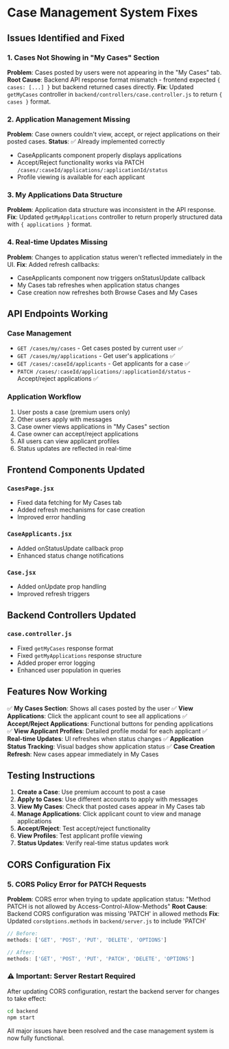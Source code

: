 # Case Management System Fixes

## Issues Identified and Fixed

### 1. Cases Not Showing in "My Cases" Section
**Problem**: Cases posted by users were not appearing in the "My Cases" tab.
**Root Cause**: Backend API response format mismatch - frontend expected `{ cases: [...] }` but backend returned cases directly.
**Fix**: Updated `getMyCases` controller in `backend/controllers/case.controller.js` to return `{ cases }` format.

### 2. Application Management Missing
**Problem**: Case owners couldn't view, accept, or reject applications on their posted cases.
**Status**: ✅ Already implemented correctly
- CaseApplicants component properly displays applications
- Accept/Reject functionality works via PATCH `/cases/:caseId/applications/:applicationId/status`
- Profile viewing is available for each applicant

### 3. My Applications Data Structure
**Problem**: Application data structure was inconsistent in the API response.
**Fix**: Updated `getMyApplications` controller to return properly structured data with `{ applications }` format.

### 4. Real-time Updates Missing
**Problem**: Changes to application status weren't reflected immediately in the UI.
**Fix**: Added refresh callbacks:
- CaseApplicants component now triggers onStatusUpdate callback
- My Cases tab refreshes when application status changes
- Case creation now refreshes both Browse Cases and My Cases

## API Endpoints Working

### Case Management
- `GET /cases/my/cases` - Get cases posted by current user ✅
- `GET /cases/my/applications` - Get user's applications ✅
- `GET /cases/:caseId/applicants` - Get applicants for a case ✅
- `PATCH /cases/:caseId/applications/:applicationId/status` - Accept/reject applications ✅

### Application Workflow
1. User posts a case (premium users only)
2. Other users apply with messages
3. Case owner views applications in "My Cases" section
4. Case owner can accept/reject applications
5. All users can view applicant profiles
6. Status updates are reflected in real-time

## Frontend Components Updated

### `CasesPage.jsx`
- Fixed data fetching for My Cases tab
- Added refresh mechanisms for case creation
- Improved error handling

### `CaseApplicants.jsx` 
- Added onStatusUpdate callback prop
- Enhanced status change notifications

### `Case.jsx`
- Added onUpdate prop handling
- Improved refresh triggers

## Backend Controllers Updated

### `case.controller.js`
- Fixed `getMyCases` response format
- Fixed `getMyApplications` response structure
- Added proper error logging
- Enhanced user population in queries

## Features Now Working

✅ **My Cases Section**: Shows all cases posted by the user
✅ **View Applications**: Click the applicant count to see all applications
✅ **Accept/Reject Applications**: Functional buttons for pending applications  
✅ **View Applicant Profiles**: Detailed profile modal for each applicant
✅ **Real-time Updates**: UI refreshes when status changes
✅ **Application Status Tracking**: Visual badges show application status
✅ **Case Creation Refresh**: New cases appear immediately in My Cases

## Testing Instructions

1. **Create a Case**: Use premium account to post a case
2. **Apply to Cases**: Use different accounts to apply with messages
3. **View My Cases**: Check that posted cases appear in My Cases tab
4. **Manage Applications**: Click applicant count to view and manage applications
5. **Accept/Reject**: Test accept/reject functionality
6. **View Profiles**: Test applicant profile viewing
7. **Status Updates**: Verify real-time status updates work

## CORS Configuration Fix

### 5. CORS Policy Error for PATCH Requests
**Problem**: CORS error when trying to update application status: "Method PATCH is not allowed by Access-Control-Allow-Methods"
**Root Cause**: Backend CORS configuration was missing 'PATCH' in allowed methods
**Fix**: Updated `corsOptions.methods` in `backend/server.js` to include 'PATCH'

```javascript
// Before:
methods: ['GET', 'POST', 'PUT', 'DELETE', 'OPTIONS']

// After:
methods: ['GET', 'POST', 'PUT', 'PATCH', 'DELETE', 'OPTIONS']
```

### ⚠️ Important: Server Restart Required
After updating CORS configuration, restart the backend server for changes to take effect:
```bash
cd backend
npm start
```

All major issues have been resolved and the case management system is now fully functional. 